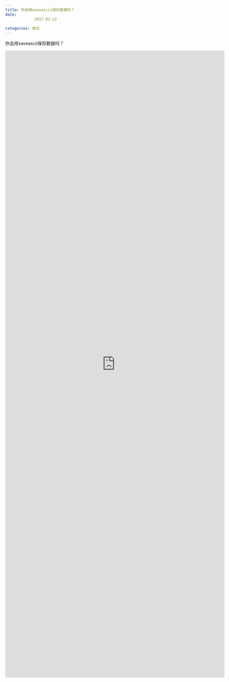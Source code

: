 ```yaml
---
title: 你会用saveascii保存数据吗？
date: 
             2017-02-22
            
categories: 推文
---
```

你会用saveascii保存数据吗？<!--more-->
<iframe src="http://202.114.234.173:8669/appbbs/Stata_Article/@你会用saveascii保存数据吗？.htm" width="700px" height="2000px" scrolling="auto" frameborder=0 ></iframe>